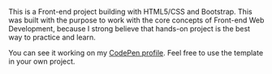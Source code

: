 <p>This is a Front-end project building with HTML5/CSS and Bootstrap. This was built with the purpose to work with the core concepts of Front-end Web Development, because I strong believe that hands-on project is the best way to practice and learn.</p>

<p>You can see it working on my <a href="http://codepen.io/LuKrebs/full/gmqogR/">CodePen profile</a>. Feel free to use the template in your own project.</p>
